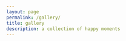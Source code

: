 ```yaml
---
layout: page
permalink: /gallery/
title: gallery
description: a collection of happy moments
---
```


<div id="instafeed">
</div>

<script type="text/javascript">
  var userFeed = new Instafeed({
    get: 'user',
    userId: '709888312',
    // clientId: '1bf1e67d24f54cef9f132f19ecf30c94',
    accessToken: '709888312.1677ed0.643556082f774753907aefb0c411681a',
    // resolution: 'standard_resolution',
    // template: '<a href="{{link}}" target="_blank" id="{{id}}"><img src="{{image}}" /></a>',
    // sortBy: 'most-recent',
    // limit: 4,
    // links: false
  });
  userFeed.run();
</script>

